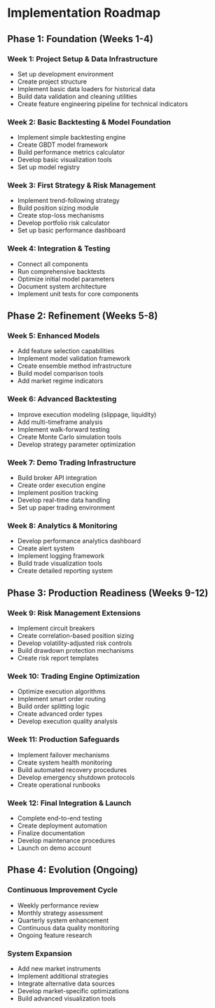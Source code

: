 # Implementation Roadmap

## Phase 1: Foundation (Weeks 1-4)

### Week 1: Project Setup & Data Infrastructure
- Set up development environment
- Create project structure
- Implement basic data loaders for historical data
- Build data validation and cleaning utilities
- Create feature engineering pipeline for technical indicators

### Week 2: Basic Backtesting & Model Foundation
- Implement simple backtesting engine
- Create GBDT model framework
- Build performance metrics calculator
- Develop basic visualization tools
- Set up model registry

### Week 3: First Strategy & Risk Management
- Implement trend-following strategy
- Build position sizing module
- Create stop-loss mechanisms
- Develop portfolio risk calculator
- Set up basic performance dashboard

### Week 4: Integration & Testing
- Connect all components
- Run comprehensive backtests
- Optimize initial model parameters
- Document system architecture
- Implement unit tests for core components

## Phase 2: Refinement (Weeks 5-8)

### Week 5: Enhanced Models
- Add feature selection capabilities
- Implement model validation framework
- Create ensemble method infrastructure
- Build model comparison tools
- Add market regime indicators

### Week 6: Advanced Backtesting
- Improve execution modeling (slippage, liquidity)
- Add multi-timeframe analysis
- Implement walk-forward testing
- Create Monte Carlo simulation tools
- Develop strategy parameter optimization

### Week 7: Demo Trading Infrastructure
- Build broker API integration
- Create order execution engine
- Implement position tracking
- Develop real-time data handling
- Set up paper trading environment

### Week 8: Analytics & Monitoring
- Develop performance analytics dashboard
- Create alert system
- Implement logging framework
- Build trade visualization tools
- Create detailed reporting system

## Phase 3: Production Readiness (Weeks 9-12)

### Week 9: Risk Management Extensions
- Implement circuit breakers
- Create correlation-based position sizing
- Develop volatility-adjusted risk controls
- Build drawdown protection mechanisms
- Create risk report templates

### Week 10: Trading Engine Optimization
- Optimize execution algorithms
- Implement smart order routing
- Build order splitting logic
- Create advanced order types
- Develop execution quality analysis

### Week 11: Production Safeguards
- Implement failover mechanisms
- Create system health monitoring
- Build automated recovery procedures
- Develop emergency shutdown protocols
- Create operational runbooks

### Week 12: Final Integration & Launch
- Complete end-to-end testing
- Create deployment automation
- Finalize documentation
- Develop maintenance procedures
- Launch on demo account

## Phase 4: Evolution (Ongoing)

### Continuous Improvement Cycle
- Weekly performance review
- Monthly strategy assessment
- Quarterly system enhancement
- Continuous data quality monitoring
- Ongoing feature research

### System Expansion
- Add new market instruments
- Implement additional strategies
- Integrate alternative data sources
- Develop market-specific optimizations
- Build advanced visualization tools